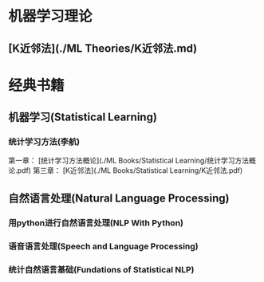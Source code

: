 # 机器学习理论 
## [K近邻法](./ML Theories/K近邻法.md)

# 经典书籍
## 机器学习(Statistical Learning)
### 统计学习方法(李航)
第一章： [统计学习方法概论](./ML Books/Statistical Learning/统计学习方法概论.pdf)
第三章： [K近邻法](./ML Books/Statistical Learning/K近邻法.pdf)
## 自然语言处理(Natural Language Processing)
### 用python进行自然语言处理(NLP With Python)
### 语音语言处理(Speech and Language Processing)
### 统计自然语言基础(Fundations of Statistical NLP)

